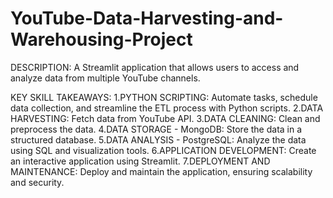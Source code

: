 # YouTube-Data-Harvesting-and-Warehousing-Project
DESCRIPTION:
A Streamlit application that allows users to access and analyze data from multiple YouTube channels.

KEY SKILL TAKEAWAYS:
1.PYTHON SCRIPTING: Automate tasks, schedule data collection, and streamline the ETL process with Python scripts.
2.DATA HARVESTING: Fetch data from YouTube API.
3.DATA CLEANING: Clean and preprocess the data.
4.DATA STORAGE - MongoDB: Store the data in a structured database.
5.DATA ANALYSIS - PostgreSQL: Analyze the data using SQL and visualization tools.
6.APPLICATION DEVELOPMENT: Create an interactive application using Streamlit.
7.DEPLOYMENT AND MAINTENANCE: Deploy and maintain the application, ensuring scalability and security.

